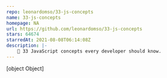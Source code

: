 ```yaml
---
repo: leonardomso/33-js-concepts
name: 33-js-concepts
homepage: NA
url: https://github.com/leonardomso/33-js-concepts
stars: 64674
starredAt: 2021-08-08T06:14:08Z
description: |-
    📜 33 JavaScript concepts every developer should know.
---
```


[object Object]
